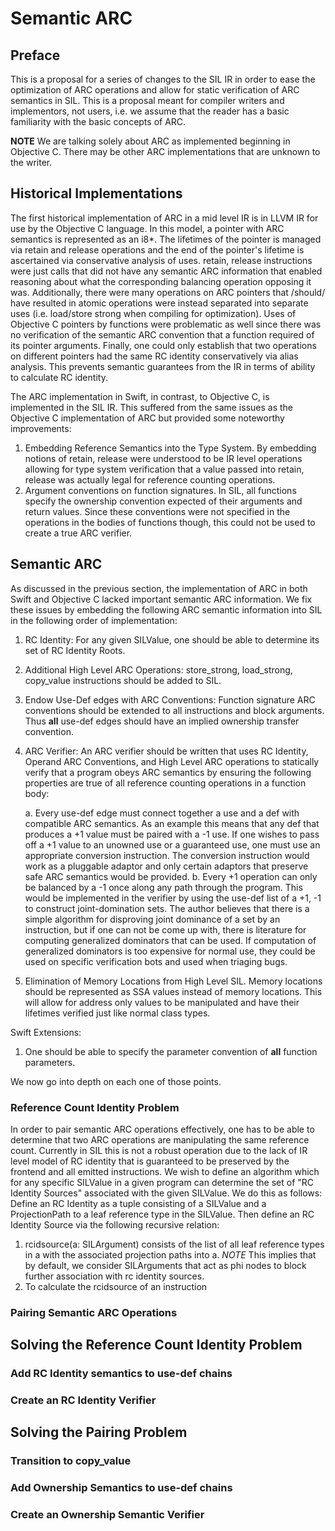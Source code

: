 
# Semantic ARC

## Preface

This is a proposal for a series of changes to the SIL IR in order to ease the optimization of ARC operations and allow for static verification of ARC semantics in SIL. This is a proposal meant for compiler writers and implementors, not users, i.e. we assume that the reader has a basic familiarity with the basic concepts of ARC.

**NOTE** We are talking solely about ARC as implemented beginning in Objective C. There may be other ARC implementations that are unknown to the writer.

## Historical Implementations

The first historical implementation of ARC in a mid level IR is in LLVM IR for use by the Objective C language. In this model, a pointer with ARC semantics is represented as an i8*. The lifetimes of the pointer is managed via retain and release operations and the end of the pointer's lifetime is ascertained via conservative analysis of uses. retain, release instructions were just calls that did not have any semantic ARC information that enabled reasoning about what the corresponding balancing operation opposing it was. Additionally, there were many operations on ARC pointers that /should/ have resulted in atomic operations were instead separated into separate uses (i.e. load/store strong when compiling for optimization). Uses of Objective C pointers by functions were problematic as well since there was no verification of the semantic ARC convention that a function required of its pointer arguments. Finally, one could only establish that two operations on different pointers had the same RC identity conservatively via alias analysis. This prevents semantic guarantees from the IR in terms of ability to calculate RC identity.

The ARC implementation in Swift, in contrast, to Objective C, is implemented in the SIL IR. This suffered from the same issues as the Objective C implementation of ARC but provided some noteworthy improvements:

1. Embedding Reference Semantics into the Type System. By embedding notions of retain, release were understood to be IR level operations allowing for type system verification that a value passed into retain, release was actually legal for reference counting operations.
2. Argument conventions on function signatures. In SIL, all functions specify the ownership convention expected of their arguments and return values. Since these conventions were not specified in the operations in the bodies of functions though, this could not be used to create a true ARC verifier.

## Semantic ARC

As discussed in the previous section, the implementation of ARC in both Swift and Objective C lacked important semantic ARC information. We fix these issues by embedding the following ARC semantic information into SIL in the following order of implementation:

1. RC Identity: For any given SILValue, one should be able to determine its set of RC Identity Roots.
2. Additional High Level ARC Operations: store_strong, load_strong, copy_value instructions should be added to SIL.
3. Endow Use-Def edges with ARC Conventions: Function signature ARC conventions should be extended to all instructions and block arguments. Thus **all** use-def edges should have an implied ownership transfer convention.
4. ARC Verifier: An ARC verifier should be written that uses RC Identity, Operand ARC Conventions, and High Level ARC operations to statically verify that a program obeys ARC semantics by ensuring the following properties are true of all reference counting operations in a function body:

   a. Every use-def edge must connect together a use and a def with compatible ARC semantics. As an example this means that any def that produces a +1 value must be paired with a -1 use. If one wishes to pass off a +1 value to an unowned use or a guaranteed use, one must use an appropriate conversion instruction. The conversion instruction would work as a pluggable adaptor and only certain adaptors that preserve safe ARC semantics would be provided.
   b. Every +1 operation can only be balanced by a -1 once along any path through the program. This would be implemented in the verifier by using the use-def list of a +1, -1 to construct joint-domination sets. The author believes that there is a simple algorithm for disproving joint dominance of a set by an instruction, but if one can not be come up with, there is literature for computing generalized dominators that can be used. If computation of generalized dominators is too expensive for normal use, they could be used on specific verification bots and used when triaging bugs.

5. Elimination of Memory Locations from High Level SIL. Memory locations should be represented as SSA values instead of memory locations. This will allow for address only values to be manipulated and have their lifetimes verified just like normal class types.

Swift Extensions:

1. One should be able to specify the parameter convention of **all** function parameters.

We now go into depth on each one of those points.

### Reference Count Identity Problem

In order to pair semantic ARC operations effectively, one has to be able to determine that two ARC operations are manipulating the same reference count. Currently in SIL this is not a robust operation due to the lack of IR level model of RC identity that is guaranteed to be preserved by the frontend and all emitted instructions. We wish to define an algorithm which for any specific SILValue in a given program can determine the set of "RC Identity Sources" associated with the given SILValue. We do this as follows: Define an RC Identity as a tuple consisting of a SILValue and a ProjectionPath to a leaf reference type in the SILValue. Then define an RC Identity Source via the following recursive relation:

1. rcidsource(a: SILArgument) consists of the list of all leaf reference types in a with the associated projection paths into a. *NOTE* This implies that by default, we consider SILArguments that act as phi nodes to block further association with rc identity sources.
2. To calculate the rcidsource of an instruction

### Pairing Semantic ARC Operations

## Solving the Reference Count Identity Problem

### Add RC Identity semantics to use-def chains

### Create an RC Identity Verifier

## Solving the Pairing Problem

### Transition to copy_value

### Add Ownership Semantics to use-def chains

### Create an Ownership Semantic Verifier
